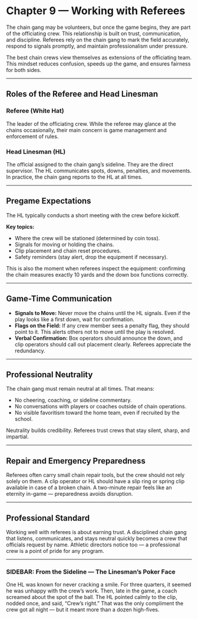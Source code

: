 # Chapter 9 — Working with Referees

The chain gang may be volunteers, but once the game begins, they are part of 
the officiating crew. This relationship is built on trust, communication, and 
discipline. Referees rely on the chain gang to mark the field accurately, 
respond to signals promptly, and maintain professionalism under pressure.  

The best chain crews view themselves as extensions of the officiating team. 
This mindset reduces confusion, speeds up the game, and ensures fairness for 
both sides.  

---

## Roles of the Referee and Head Linesman

### Referee (White Hat)  
The leader of the officiating crew. While the referee may glance at the chains 
occasionally, their main concern is game management and enforcement of rules.  

### Head Linesman (HL)  
The official assigned to the chain gang’s sideline. They are the direct 
supervisor. The HL communicates spots, downs, penalties, and movements. In 
practice, the chain gang reports to the HL at all times.  

---

## Pregame Expectations

The HL typically conducts a short meeting with the crew before kickoff.  

**Key topics:**  
- Where the crew will be stationed (determined by coin toss).  
- Signals for moving or holding the chains.  
- Clip placement and chain reset procedures.  
- Safety reminders (stay alert, drop the equipment if necessary).  

This is also the moment when referees inspect the equipment: confirming the 
chain measures exactly 10 yards and the down box functions correctly.  

---

## Game-Time Communication

- **Signals to Move:** Never move the chains until the HL signals. Even if the 
  play looks like a first down, wait for confirmation.  
- **Flags on the Field:** If any crew member sees a penalty flag, they should 
  point to it. This alerts others not to move until the play is resolved.  
- **Verbal Confirmation:** Box operators should announce the down, and clip 
  operators should call out placement clearly. Referees appreciate the 
  redundancy.  

---

## Professional Neutrality

The chain gang must remain neutral at all times. That means:  
- No cheering, coaching, or sideline commentary.  
- No conversations with players or coaches outside of chain operations.  
- No visible favoritism toward the home team, even if recruited by the school.  

Neutrality builds credibility. Referees trust crews that stay silent, sharp, 
and impartial.  

---

## Repair and Emergency Preparedness

Referees often carry small chain repair tools, but the crew should not rely 
solely on them. A clip operator or HL should have a slip ring or spring clip 
available in case of a broken chain. A two-minute repair feels like an 
eternity in-game — preparedness avoids disruption.  

---

## Professional Standard

Working well with referees is about earning trust. A disciplined chain gang 
that listens, communicates, and stays neutral quickly becomes a crew that 
officials request by name. Athletic directors notice too — a professional crew 
is a point of pride for any program.  

---

### SIDEBAR: From the Sideline — The Linesman’s Poker Face

One HL was known for never cracking a smile. For three quarters, it seemed he 
was unhappy with the crew’s work. Then, late in the game, a coach screamed 
about the spot of the ball. The HL pointed calmly to the clip, nodded once, 
and said, “Crew’s right.” That was the only compliment the crew got all night 
— but it meant more than a dozen high-fives.  

<!-- end-sidebar -->

